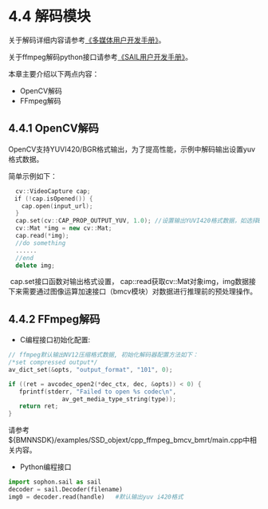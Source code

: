 # 4.4 解码模块

关于解码详细内容请参考[《多媒体用户开发手册》](https://doc.sophgo.com/docs/docs\_latest\_release/multimedia\_guide/html/index.html)。

关于ffmpeg解码python接口请参考[《SAIL用户开发手册》](https://doc.sophgo.com/docs/docs\_latest\_release/sophon-inference/html/index.html)。

本章主要介绍以下两点内容：

* OpenCV解码
* FFmpeg解码

## 4.4.1 OpenCV解码

OpenCV支持YUVI420/BGR格式输出，为了提高性能，示例中解码输出设置yuv格式数据。

简单示例如下：

```cpp
  cv::VideoCapture cap;
　if (!cap.isOpened()) {
　  cap.open(input_url);
  }
  cap.set(cv::CAP_PROP_OUTPUT_YUV, 1.0); //设置输出YUVI420格式数据，如选择BGR输出则注释掉此行代码
  cv::Mat *img = new cv::Mat;
  cap.read(*img);
  //do something
  ......
  //end
  delete img;
```

​ cap.set接口函数对输出格式设置， cap::read获取cv::Mat对象img，img数据接下来需要通过图像运算加速接口（bmcv模块）对数据进行推理前的预处理操作。

## 4.4.2 FFmpeg解码

* C编程接口初始化配置:

```cpp
// ffmpeg默认输出NV12压缩格式数据, 初始化解码器配置方法如下：
/*set compressed output*/
av_dict_set(&opts, "output_format", "101", 0);

if ((ret = avcodec_open2(*dec_ctx, dec, &opts)) < 0) {
   fprintf(stderr, "Failed to open %s codec\n",
               av_get_media_type_string(type));
   return ret;
}
```

请参考${BMNNSDK}/examples/SSD\_objext/cpp\_ffmpeg\_bmcv\_bmrt/main.cpp中相关内容。

* Python编程接口

```python
import sophon.sail as sail
decoder = sail.Decoder(filename)
img0 = decoder.read(handle)   #默认输出yuv i420格式
```
